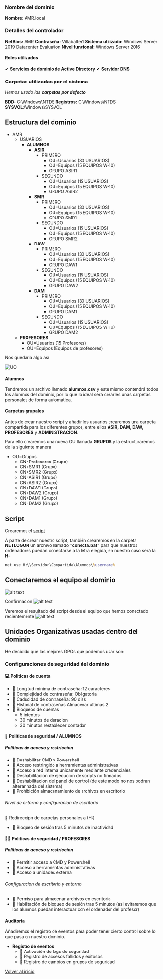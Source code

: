 ### Nombre del dominio
**Nombre:** AMR.local

### Detalles del controlador 

**NetBios:** AMR
**Contraseña:** Villabalter1
**Sistema utilizado:** Windows Server 2019 Datacenter Evaluation
**Nivel funcional:** Windows Server 2016 

#### Roles utilizados
✔ **Servicios de dominio de Active Directory**
✔ **Servidor DNS**

### Carpetas utilizadas por el sistema

*Hemos usado las **carpetas por defecto***

**BDD:** C:\Windows\NTDS
**Registros:** C:\Windows\NTDS
**SYSVOL**:\Windows\SYSVOL

## Estructura del dominio

- AMR  
  - USUARIOS
    - **ALUMNOS**
      - **ASIR**
        - PRIMERO
          - OU=Usuarios (30 USUARIOS)
          - OU=Equipos (15 EQUIPOS W-10)
          - GRUPO ASIR1
        - SEGUNDO
          - OU=Usuarios (15 USUARIOS)
          - OU=Equipos (15 EQUIPOS W-10)
          - GRUPO ASIR2
      - **SMR**
        - PRIMERO
          - OU=Usuarios (30 USUARIOS)
          - OU=Equipos (15 EQUIPOS W-10)
          - GRUPO SMR1
        - SEGUNDO
          - OU=Usuarios (15 USUARIOS)
          - OU=Equipos (15 EQUIPOS W-10)
          - GRUPO SMR2
      - **DAW**
        - PRIMERO
          - OU=Usuarios (30 USUARIOS)
          - OU=Equipos (15 EQUIPOS W-10)
          - GRUPO DAW1
        - SEGUNDO
          - OU=Usuarios (15 USUARIOS)
          - OU=Equipos (15 EQUIPOS W-10)
          - GRUPO DAW2
      - **DAM**
        - PRIMERO
          - OU=Usuarios (30 USUARIOS)
          - OU=Equipos (15 EQUIPOS W-10)
          - GRUPO DAM1
        - SEGUNDO
          - OU=Usuarios (15 USUARIOS)
          - OU=Equipos (15 EQUIPOS W-10)
          - GRUPO DAM2
  - **PROFESORES**
    - OU=Usuarios (15 Profesores)
    - OU=Equipos (Equipos de profesores)
  
Nos quedaria algo así 

![UO](imagenes/OU.png)
#### Alumnos

Tendremos un archivo llamado **alumnos.csv** y este mismo contendrá todos los alumnos del dominio, por lo que lo ideal será crearles unas carpetas personales de forma automatica.

#### Carpetas grupales

Antes de crear nuestro script y añadir los usuarios crearemos una carpeta compartida para los diferentes grupos, entre ellos **ASIR, DAM, DAW, PROFESORES** y **ADMINISTRACION**.

Para ello crearemos una nueva OU llamada **GRUPOS** y la estructuraremos de la siguiente manera

- OU=Grupos
  - CN=Profesores (Grupo)
  - CN=SMR1 (Grupo)
  - CN=SMR2 (Grupo)
  - CN=ASIR1 (Grupo)
  - CN=ASIR2 (Grupo)
  - CN=DAW1 (Grupo)
  - CN=DAW2 (Grupo)
  - CN=DAM1 (Grupo)
  - CN=DAM2 (Grupo)

## Script

Crearemos el [script](scriptusuariosperso.ps1)

A parte de crear nuestro script, también crearemos en la carpeta **NETLOGON** un archivo llamado "**conecta.bat**" para que nuestros ordenadores puedan conectarse a la letra elegida, en nuestro caso será la **H:**

```bat
net use H:\\Servidor\Compartida\Alumnos\%username%
```
## Conectaremos el equipo al dominio
![alt text](imagenes/ip.png)

Confirmacion
![alt text](imagenes/union_dominio.png)

Veremos el resultado del script desde el equipo que hemos conectado recientemente
![alt text](imagenes/image.png)

## Unidades Organizativas usadas dentro del dominio

He decidido que las mejores GPOs que podemos usar son: 

### Configuraciones de seguridad del dominio
#### 💻 Politicas de cuenta
- 📜 Longitud minima de contraseña: 12 caracteres
- 📜 Complejidad de contraseña: Obligatoria
- 📜 Caducidad de contraseña: 90 dias
- 📜 Historial de contraseñas Almacenar ultimas 2
- 📜 Bloqueos de cuentas
  - 5 intentos
  - 30 minutos de duracion
  - 30 minutos restablecer contador 

#### 🥋 Politicas de seguridad / ALUMNOS
##### Politicas de acceso y restriccion
- 📜 Deshabilitar CMD y Powershell
- 📜 Acceso restringido a herramientas administrativas
- 📜 Acceso a red interna unicamente mediante credenciales 
- 📜 Deshabilitacion de ejecucion de scripts no firmados
- 📜 Deshabilitacion del panel de control (de este modo no nos podran alterar nada del sistema)
- 📜 Prohibición almacenamiento de archivos en escritorio

###### Nivel de entorno y configuracion de escritorio
  📜 Redireccipn de carpetas personales a (H:)
- 📜 Bloqueo de sesión tras 5 minutos de inactividad

#### 🧑‍🏫 Politicas de seguridad / PROFESORES
##### Politicas de acceso y restriccion
- 📜 Permitir acceso a CMD y Powershell
- 📜 Acceso a herramientas administrativas
- 📜 Acceso a unidades externa
  
###### Configuracion de escritorio y entorno
- 📜 Permiso para almacenar archivos en escritorio
- 📜 Habilitación de bloqueo de sesión tras 5 minutos (asi evitaremos que los alumnos puedan interactuar con el ordenador del profesor)

#### Auditoria

Añadiremos el registro de eventos para poder tener cierto control sobre lo que pasa en nuestro dominio.

-  **Registro de eventos** 
     - 📜 Activación de logs de seguridad
     - 📜 Registro de accesos fallidos y exitosos
     - 📜 Registro de cambios en grupos de seguridad

[Volver al inicio](./../../index.md)
